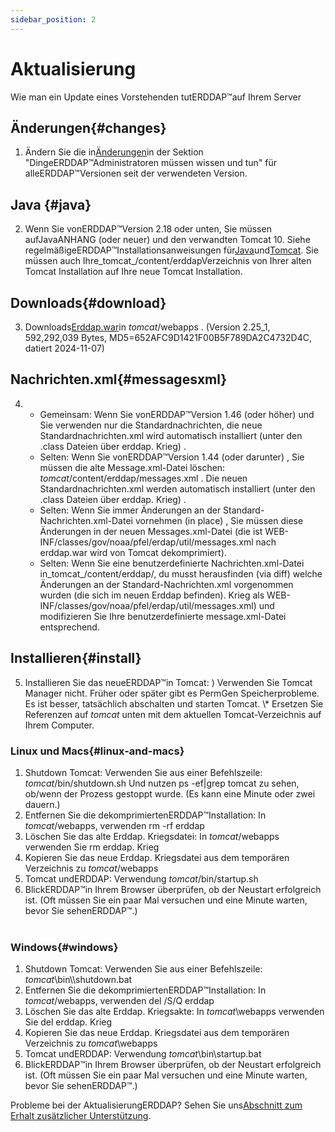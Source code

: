 ```yaml
---
sidebar_position: 2
---
```

# Aktualisierung
Wie man ein Update eines Vorstehenden tutERDDAP™auf Ihrem Server

## Änderungen{#changes} 
1. Ändern Sie die in[Änderungen](/changes)in der Sektion "DingeERDDAP™Administratoren müssen wissen und tun" für alleERDDAP™Versionen seit der verwendeten Version.
     
## Java {#java} 
2. Wenn Sie vonERDDAP™Version 2.18 oder unten, Sie müssen aufJavaANHANG (oder neuer) und den verwandten Tomcat 10. Siehe regelmäßigeERDDAP™Installationsanweisungen für[Java](/docs/server-admin/deploy-install#java)und[Tomcat](/docs/server-admin/deploy-install#tomcat). Sie müssen auch Ihre_tomcat_/content/erddapVerzeichnis von Ihrer alten Tomcat Installation auf Ihre neue Tomcat Installation.

## Downloads{#download} 
3. Downloads[Erddap.war](https://github.com/ERDDAP/erddap/releases/download/v2.25.1/erddap.war)in _tomcat_/webapps .
     (Version 2.25_1, 592,292,039 Bytes, MD5=652AFC9D1421F00B5F789DA2C4732D4C, datiert 2024-11-07) 
     
## Nachrichten.xml{#messagesxml} 
4. 
    * Gemeinsam: Wenn Sie vonERDDAP™Version 1.46 (oder höher) und Sie verwenden nur die Standardnachrichten, die neue Standardnachrichten.xml wird automatisch installiert (unter den .class Dateien über erddap. Krieg) .
         
    * Selten: Wenn Sie vonERDDAP™Version 1.44 (oder darunter) ,
Sie müssen die alte Message.xml-Datei löschen:
        _tomcat_/content/erddap/messages.xml .
Die neuen Standardnachrichten.xml werden automatisch installiert (unter den .class Dateien über erddap. Krieg) .
         
    * Selten: Wenn Sie immer Änderungen an der Standard-Nachrichten.xml-Datei vornehmen (in place) ,
Sie müssen diese Änderungen in der neuen Messages.xml-Datei (die ist
WEB-INF/classes/gov/noaa/pfel/erdap/util/messages.xml nach erddap.war wird von Tomcat dekomprimiert).
         
    * Selten: Wenn Sie eine benutzerdefinierte Nachrichten.xml-Datei in_tomcat_/content/erddap/,
du musst herausfinden (via diff) welche Änderungen an der Standard-Nachrichten.xml vorgenommen wurden (die sich im neuen Erddap befinden). Krieg als
WEB-INF/classes/gov/noaa/pfel/erdap/util/messages.xml) und modifizieren Sie Ihre benutzerdefinierte message.xml-Datei entsprechend.
         
## Installieren{#install} 
5. Installieren Sie das neueERDDAP™in Tomcat:
) Verwenden Sie Tomcat Manager nicht. Früher oder später gibt es PermGen Speicherprobleme. Es ist besser, tatsächlich abschalten und starten Tomcat.
\\* Ersetzen Sie Referenzen auf _tomcat_ unten mit dem aktuellen Tomcat-Verzeichnis auf Ihrem Computer.
     
### Linux und Macs{#linux-and-macs} 
1. Shutdown Tomcat: Verwenden Sie aus einer Befehlszeile: _tomcat_/bin/shutdown.sh
Und nutzen ps -ef|grep tomcat zu sehen, ob/wenn der Prozess gestoppt wurde. (Es kann eine Minute oder zwei dauern.) 
2. Entfernen Sie die dekomprimiertenERDDAP™Installation: In _tomcat_/webapps, verwenden
rm -rf erddap
3. Löschen Sie das alte Erddap. Kriegsdatei: In _tomcat_/webapps verwenden Sie rm erddap. Krieg
4. Kopieren Sie das neue Erddap. Kriegsdatei aus dem temporären Verzeichnis zu _tomcat_/webapps
5. Tomcat undERDDAP: Verwendung _tomcat_/bin/startup.sh
6. BlickERDDAP™in Ihrem Browser überprüfen, ob der Neustart erfolgreich ist.
     (Oft müssen Sie ein paar Mal versuchen und eine Minute warten, bevor Sie sehenERDDAP™.)   
             
### Windows{#windows} 
1. Shutdown Tomcat: Verwenden Sie aus einer Befehlszeile: _tomcat_\\bin\\\shutdown.bat
2. Entfernen Sie die dekomprimiertenERDDAP™Installation: In _tomcat_/webapps, verwenden
del /S/Q erddap
3. Löschen Sie das alte Erddap. Kriegsakte: In _tomcat_\\webapps verwenden Sie del erddap. Krieg
4. Kopieren Sie das neue Erddap. Kriegsdatei aus dem temporären Verzeichnis zu _tomcat_\\webapps
5. Tomcat undERDDAP: Verwendung _tomcat_\\bin\\startup.bat
6. BlickERDDAP™in Ihrem Browser überprüfen, ob der Neustart erfolgreich ist.
     (Oft müssen Sie ein paar Mal versuchen und eine Minute warten, bevor Sie sehenERDDAP™.) 

Probleme bei der AktualisierungERDDAP? Sehen Sie uns[Abschnitt zum Erhalt zusätzlicher Unterstützung](/docs/intro#support).
